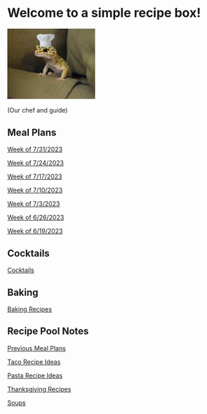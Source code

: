# Welcome to a simple recipe box!

<img src="./lizard_chef.jpg" alt="Our Hero" width="200"/>

(Our chef and guide) 

## Meal Plans

[Week of 7/31/2023](./mealplan20230731.md)

[Week of 7/24/2023](./mealplan20230724.md)

[Week of 7/17/2023](./mealplan20230717.md)

[Week of 7/10/2023](./mealplan20230710.md)

[Week of 7/3/2023](./mealplan20230702.md)

[Week of 6/26/2023](./mealplan20230626.md)

[Week of 6/19/2023](./mealplan20230619.md)

## Cocktails

[Cocktails](./CockTailIndex.md)

## Baking

[Baking Recipes](./BakingIndex.md)

## Recipe Pool Notes

[Previous Meal Plans](./PreviousMealPlansIndex.md)

[Taco Recipe Ideas](./TacoRecipeIdeas.md)

[Pasta Recipe Ideas](./PastaRecipeIdeas.md)

[Thanksgiving Recipes](./ThanksgivingIndex.md)

[Soups](./SoupIndex.md)